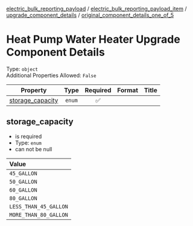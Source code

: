 


  
[electric_bulk_reporting_payload](electric_bulk_reporting_payload.md) / [electric_bulk_reporting_payload_item](electric_bulk_reporting_payload_item.md) / [upgrade_component_details](upgrade_component_details.md) / [original_component_details_one_of_5](original_component_details_one_of_5.md)
# Heat Pump Water Heater Upgrade Component Details
  
Type: `object`  
Additional Properties Allowed: `False`  
  

|Property|Type|Required|Format|Title|
| :---: | :---: | :---: | :---: | :---: |
|[storage_capacity](#storage_capacity)|`enum`|:white_check_mark:|||

## storage_capacity
  
  
  

- is required
- Type: `enum`
- can not be null
  

|Value|
| :--- |
|`45_GALLON`|
|`50_GALLON`|
|`60_GALLON`|
|`80_GALLON`|
|`LESS_THAN_45_GALLON`|
|`MORE_THAN_80_GALLON`|
